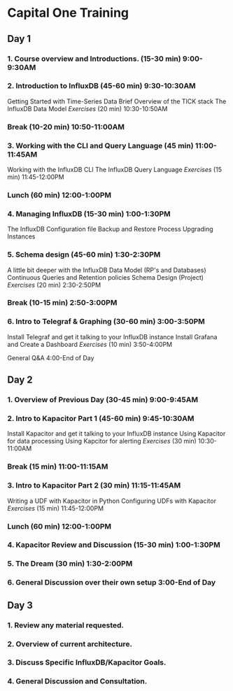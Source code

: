 # Capital One Training
## Day 1
### 1. Course overview and Introductions. (15-30 min) 9:00-9:30AM
### 2. Introduction to InfluxDB (45-60 min) 9:30-10:30AM
Getting Started with Time-Series Data
Brief Overview of the TICK stack
The InfluxDB Data Model
*Exercises* (20 min) 10:30-10:50AM

### Break (10-20 min) 10:50-11:00AM

### 3. Working with the CLI and Query Language (45 min) 11:00-11:45AM
Working with the InfluxDB CLI
The InfluxDB Query Language
*Exercises* (15 min) 11:45-12:00PM

### Lunch (60 min) 12:00-1:00PM

### 4. Managing InfluxDB (15-30 min) 1:00-1:30PM
The InfluxDB Configuration file
Backup and Restore Process
Upgrading Instances

### 5. Schema design (45-60 min)  1:30-2:30PM
A little bit deeper with the InfluxDB Data Model (RP's and Databases)
Continuous Queries and Retention policies
Schema Design (Project)
*Exercises* (20 min) 2:30-2:50PM 

### Break (10-15 min) 2:50-3:00PM

### 6. Intro to Telegraf & Graphing (30-60 min) 3:00-3:50PM
Install Telegraf and get it talking to your InfluxDB instance
Install Grafana and Create a Dashboard
*Exercises* (10 min) 3:50-4:00PM 

General Q&A 4:00-End of Day

## Day 2

### 1. Overview of Previous Day (30-45 min) 9:00-9:45AM 
### 2. Intro to Kapacitor Part 1 (45-60 min) 9:45-10:30AM
Install Kapacitor and get it talking to your InfluxDB instance
Using Kapacitor for data processing
Using Kapcitor for alerting
*Exercises* (30 min) 10:30-11:00AM

### Break (15 min) 11:00-11:15AM

### 3. Intro to Kapacitor Part 2 (30 min) 11:15-11:45AM
Writing a UDF with Kapacitor in Python
Configuring UDFs with Kapacitor
*Exercises* (15 min) 11:45-12:00PM

### Lunch  (60 min) 12:00-1:00PM

### 4. Kapacitor Review and Discussion (15-30 min) 1:00-1:30PM

### 5. The Dream (30 min) 1:30-2:00PM

### 6. General Discussion over their own setup 3:00-End of Day

## Day 3

### 1. Review any material requested.
### 2. Overview of current architecture.
### 3. Discuss Specific InfluxDB/Kapacitor Goals.
### 4. General Discussion and Consultation.
